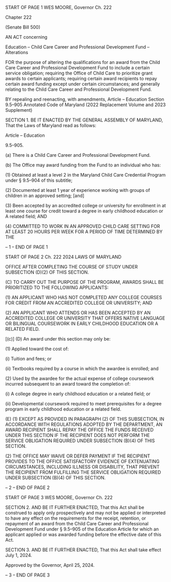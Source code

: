 START OF PAGE 1
WES MOORE, Governor Ch. 222

Chapter 222

(Senate Bill 500)

AN ACT concerning

Education – Child Care Career and Professional Development Fund –
Alterations

FOR the purpose of altering the qualifications for an award from the Child Care Career
and Professional Development Fund to include a certain service obligation; requiring
the Office of Child Care to prioritize grant awards to certain applicants; requiring
certain award recipients to repay certain award funding except under certain
circumstances; and generally relating to the Child Care Career and Professional
Development Fund.

BY repealing and reenacting, with amendments,
Article – Education
Section 9.5–905
Annotated Code of Maryland
(2022 Replacement Volume and 2023 Supplement)

SECTION 1. BE IT ENACTED BY THE GENERAL ASSEMBLY OF MARYLAND,
That the Laws of Maryland read as follows:

Article – Education

9.5–905.

(a) There is a Child Care Career and Professional Development Fund.

(b) The Office may award funding from the Fund to an individual who has:

(1) Obtained at least a level 2 in the Maryland Child Care Credential
Program under § 9.5–904 of this subtitle;

(2) Documented at least 1 year of experience working with groups of
children in an approved setting; [and]

(3) Been accepted by an accredited college or university for enrollment in
at least one course for credit toward a degree in early childhood education or A related field;
AND

(4) COMMITTED TO WORK IN AN APPROVED CHILD CARE SETTING
FOR AT LEAST 20 HOURS PER WEEK FOR A PERIOD OF TIME DETERMINED BY THE

– 1 –
END OF PAGE 1

START OF PAGE 2
Ch. 222 2024 LAWS OF MARYLAND

OFFICE AFTER COMPLETING THE COURSE OF STUDY UNDER SUBSECTION (D)(2) OF
THIS SECTION.

(C) TO CARRY OUT THE PURPOSE OF THE PROGRAM, AWARDS SHALL BE
PRIORITIZED TO THE FOLLOWING APPLICANTS:

(1) AN APPLICANT WHO HAS NOT COMPLETED ANY COLLEGE
COURSES FOR CREDIT FROM AN ACCREDITED COLLEGE OR UNIVERSITY; AND

(2) AN APPLICANT WHO ATTENDS OR HAS BEEN ACCEPTED BY AN
ACCREDITED COLLEGE OR UNIVERSITY THAT OFFERS NATIVE LANGUAGE OR
BILINGUAL COURSEWORK IN EARLY CHILDHOOD EDUCATION OR A RELATED FIELD.

[(c)] (D) An award under this section may only be:

(1) Applied toward the cost of:

(i) Tuition and fees; or

(ii) Textbooks required by a course in which the awardee is enrolled;
and

(2) Used by the awardee for the actual expense of college coursework
incurred subsequent to an award toward the completion of:

(i) A college degree in early childhood education or a related field;
or

(ii) Developmental coursework required to meet prerequisites for a
degree program in early childhood education or a related field.

(E) (1) EXCEPT AS PROVIDED IN PARAGRAPH (2) OF THIS SUBSECTION,
IN ACCORDANCE WITH REGULATIONS ADOPTED BY THE DEPARTMENT, AN AWARD
RECIPIENT SHALL REPAY THE OFFICE THE FUNDS RECEIVED UNDER THIS SECTION
IF THE RECIPIENT DOES NOT PERFORM THE SERVICE OBLIGATION REQUIRED
UNDER SUBSECTION (B)(4) OF THIS SECTION.

(2) THE OFFICE MAY WAIVE OR DEFER PAYMENT IF THE RECIPIENT
PROVIDES TO THE OFFICE SATISFACTORY EVIDENCE OF EXTENUATING
CIRCUMSTANCES, INCLUDING ILLNESS OR DISABILITY, THAT PREVENT THE
RECIPIENT FROM FULFILLING THE SERVICE OBLIGATION REQUIRED UNDER
SUBSECTION (B)(4) OF THIS SECTION.

– 2 –
END OF PAGE 2

START OF PAGE 3
WES MOORE, Governor Ch. 222

SECTION 2. AND BE IT FURTHER ENACTED, That this Act shall be construed to
apply only prospectively and may not be applied or interpreted to have any effect on the
requirements for the receipt, retention, or repayment of an award from the Child Care
Career and Professional Development Fund under § 9.5–905 of the Education Article for
which an applicant applied or was awarded funding before the effective date of this Act.

SECTION 3. AND BE IT FURTHER ENACTED, That this Act shall take effect July
1, 2024.

Approved by the Governor, April 25, 2024.

– 3 –
END OF PAGE 3